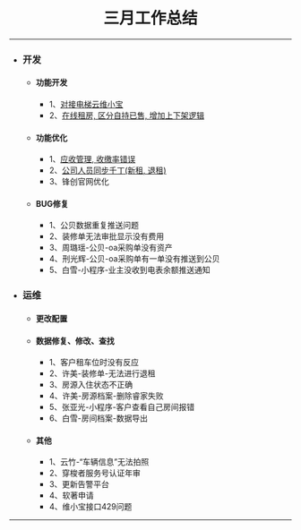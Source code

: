 <div>
	<H1 align = "center">三月工作总结</H1>
</div>

----


- ### 开发
	- #### 功能开发
		- 1、[对接电梯云维小宝](https://www.tapd.cn/63403638/prong/stories/view/1163403638001001333)
		- 2、[在线租房, 区分自持已售, 增加上下架逻辑](https://www.tapd.cn/63403638/prong/tasks/view/1163403638001001345)
	- #### 功能优化
		- 1、[应收管理, 收缴率错误](https://www.tapd.cn/63403638/prong/tasks/view/1163403638001001307)
		- 2、[公司人员同步千丁(新租, 退租)](https://www.tapd.cn/63403638/prong/tasks/view/1163403638001001293)
		- 3、锋创官网优化
	- #### BUG修复
		- 1、公贝数据重复推送问题
		- 2、装修单无法审批显示没有费用
		- 3、周璐瑶-公贝-oa采购单没有资产 
		- 4、刑光辉-公贝-oa采购单有一单没有推送到公贝 
		- 5、白雪-小程序-业主没收到电表余额推送通知
- ### 运维
	- #### 更改配置
	- #### 数据修复、修改、查找
		- 1、客户租车位时没有反应
		- 2、许美-装修单-无法进行退租
		- 3、房源入住状态不正确
		- 4、许美-房源档案-删除睿家失败
		- 5、张亚光-小程序-客户查看自己房间报错
		- 6、白雪-房间档案-数据导出
	- #### 其他
		- 1、云竹-“车辆信息”无法拍照
		- 2、穿梭者服务号认证年审
		- 3、更新告警平台
		- 4、软著申请
		- 4、维小宝接口429问题


----